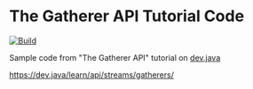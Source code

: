 # The Gatherer API Tutorial Code

[![Build](https://github.com/sleberknight/gatherer-api-tutorial-code/actions/workflows/build.yml/badge.svg)](https://github.com/sleberknight/gatherer-api-tutorial-code/actions/workflows/build.yml)

Sample code from "The Gatherer API" tutorial on [dev.java](https://dev.java/)

https://dev.java/learn/api/streams/gatherers/
